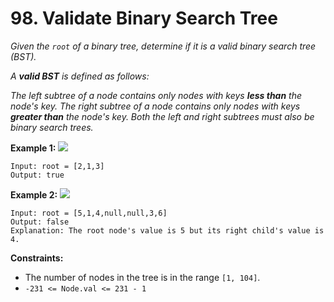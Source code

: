 # 98. Validate Binary Search Tree

_Given the `root` of a binary tree, determine if it is a valid binary search tree (BST)._

_A **valid BST** is defined as follows:_

_The left subtree of a node contains only nodes with keys **less than** the node's key.
The right subtree of a node contains only nodes with keys **greater than** the node's key.
Both the left and right subtrees must also be binary search trees._

**Example 1:**
![](https://assets.leetcode.com/uploads/2020/12/01/tree1.jpg)

```
Input: root = [2,1,3]
Output: true
```

**Example 2:**
![](https://assets.leetcode.com/uploads/2020/12/01/tree2.jpg)

```
Input: root = [5,1,4,null,null,3,6]
Output: false
Explanation: The root node's value is 5 but its right child's value is 4.
```

**Constraints:**

-   The number of nodes in the tree is in the range `[1, 104]`.
-   `-231 <= Node.val <= 231 - 1`
